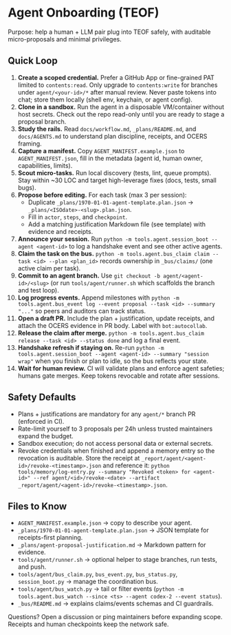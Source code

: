 # Agent Onboarding (TEOF)

Purpose: help a human + LLM pair plug into TEOF safely, with auditable micro-proposals and minimal privileges.

## Quick Loop

1. **Create a scoped credential.** Prefer a GitHub App or fine-grained PAT limited to `contents:read`. Only upgrade to `contents:write` for branches under `agent/<your-id>/*` after manual review. Never paste tokens into chat; store them locally (shell env, keychain, or agent config).
2. **Clone in a sandbox.** Run the agent in a disposable VM/container without host secrets. Check out the repo read-only until you are ready to stage a proposal branch.
3. **Study the rails.** Read `docs/workflow.md`, `_plans/README.md`, and `docs/AGENTS.md` to understand plan discipline, receipts, and OCERS framing.
4. **Capture a manifest.** Copy `AGENT_MANIFEST.example.json` to `AGENT_MANIFEST.json`, fill in the metadata (agent id, human owner, capabilities, limits).
5. **Scout micro-tasks.** Run local discovery (tests, lint, queue prompts). Stay within ~30 LOC and target high-leverage fixes (docs, tests, small bugs).
6. **Propose before editing.** For each task (max 3 per session):
   - Duplicate `_plans/1970-01-01-agent-template.plan.json` → `_plans/<ISOdate>-<slug>.plan.json`.
   - Fill in `actor`, `steps`, and `checkpoint`.
   - Add a matching justification Markdown file (see template) with evidence and receipts.
7. **Announce your session.** Run `python -m tools.agent.session_boot --agent <agent-id>` to log a handshake event and see other active agents.
8. **Claim the task on the bus.** `python -m tools.agent.bus_claim claim --task <id> --plan <plan_id>` records ownership in `_bus/claims/` (one active claim per task).
9. **Commit to an agent branch.** Use `git checkout -b agent/<agent-id>/<slug>` (or run `tools/agent/runner.sh` which scaffolds the branch and test loop).
10. **Log progress events.** Append milestones with `python -m tools.agent.bus_event log --event proposal --task <id> --summary "..."` so peers and auditors can track status.
11. **Open a draft PR.** Include the plan + justification, update receipts, and attach the OCERS evidence in PR body. Label with `bot:autocollab`.
12. **Release the claim after merge.** `python -m tools.agent.bus_claim release --task <id> --status done` and log a final event.
13. **Handshake refresh if staying on.** Re-run `python -m tools.agent.session_boot --agent <agent-id> --summary "session wrap"` when you finish or plan to idle, so the bus reflects your state.
14. **Wait for human review.** CI will validate plans and enforce agent safeties; humans gate merges. Keep tokens revocable and rotate after sessions.

## Safety Defaults

- Plans + justifications are mandatory for any `agent/*` branch PR (enforced in CI).
- Rate-limit yourself to 3 proposals per 24h unless trusted maintainers expand the budget.
- Sandbox execution; do not access personal data or external secrets.
- Revoke credentials when finished and append a memory entry so the revocation is auditable. Store the receipt at `_report/agent/<agent-id>/revoke-<timestamp>.json` and reference it: `python tools/memory/log-entry.py --summary "Revoked <token> for <agent-id>" --ref agent/<id>/revoke-<date> --artifact _report/agent/<agent-id>/revoke-<timestamp>.json`.

## Files to Know

- `AGENT_MANIFEST.example.json` → copy to describe your agent.
- `_plans/1970-01-01-agent-template.plan.json` → JSON template for receipts-first planning.
- `_plans/agent-proposal-justification.md` → Markdown pattern for evidence.
- `tools/agent/runner.sh` → optional helper to stage branches, run tests, and push.
- `tools/agent/bus_claim.py`, `bus_event.py`, `bus_status.py`, `session_boot.py` → manage the coordination bus.
- `tools/agent/bus_watch.py` → tail or filter events (`python -m tools.agent.bus_watch --since <ts> --agent codex-2 --event status`).
- `_bus/README.md` → explains claims/events schemas and CI guardrails.

Questions? Open a discussion or ping maintainers before expanding scope. Receipts and human checkpoints keep the network safe.
